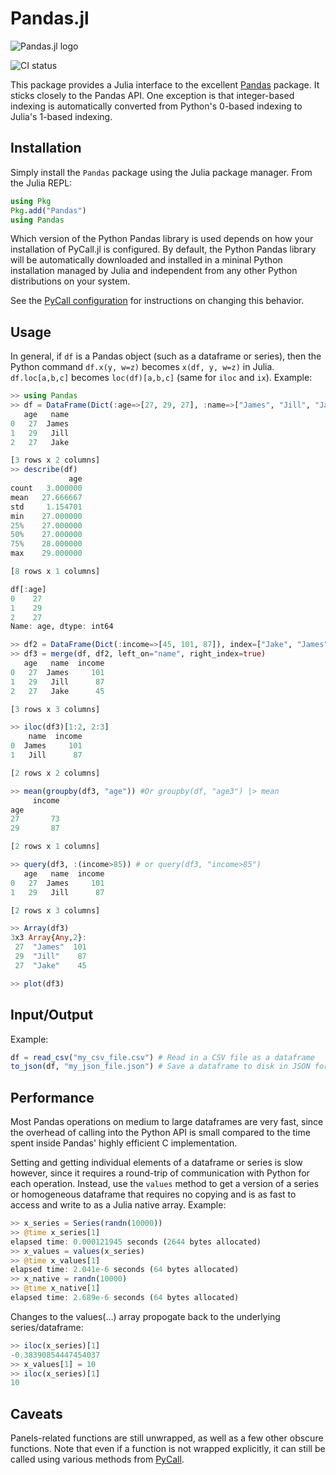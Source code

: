 Pandas.jl
=============

![Pandas.jl logo](https://storage.googleapis.com/malmaud-stuff/pandas_logo.png)

![CI status](https://github.com/JuliaPy/Pandas.jl/actions/workflows/ci.yml/badge.svg)

This package provides a Julia interface to the excellent [Pandas](http://pandas.pydata.org/pandas-docs/stable/) package. It sticks closely to the Pandas API. One exception is that integer-based indexing is automatically converted from Python's 0-based indexing to Julia's 1-based indexing.

Installation
--------------

Simply install the `Pandas` package using the Julia package manager. From the Julia REPL:

```julia
using Pkg
Pkg.add("Pandas")
using Pandas
```

Which version of the Python Pandas library is used depends on how your installation of PyCall.jl is configured. By default, the Python Pandas library will be automatically downloaded and installed in a mininal Python installation managed by Julia and independent from any other Python distributions on your system. 

See the [PyCall configuration](https://github.com/JuliaPy/PyCall.jl#specifying-the-python-version) for instructions on changing this behavior.

Usage
---------
In general, if ``df`` is a Pandas object (such as a dataframe or series), then the Python command ``df.x(y, w=z)`` becomes ``x(df, y, w=z)`` in Julia. ``df.loc[a,b,c]`` becomes ``loc(df)[a,b,c]`` (same for ``iloc`` and ``ix``). Example:

```julia
>> using Pandas
>> df = DataFrame(Dict(:age=>[27, 29, 27], :name=>["James", "Jill", "Jake"]))
   age   name
0   27  James
1   29   Jill
2   27   Jake

[3 rows x 2 columns]
>> describe(df)
             age
count   3.000000
mean   27.666667
std     1.154701
min    27.000000
25%    27.000000
50%    27.000000
75%    28.000000
max    29.000000

[8 rows x 1 columns]

df[:age]
0    27
1    29
2    27
Name: age, dtype: int64

>> df2 = DataFrame(Dict(:income=>[45, 101, 87]), index=["Jake", "James", "Jill"])
>> df3 = merge(df, df2, left_on="name", right_index=true)
   age   name  income
0   27  James     101
1   29   Jill      87
2   27   Jake      45

[3 rows x 3 columns]

>> iloc(df3)[1:2, 2:3]
    name  income
0  James     101
1   Jill      87

[2 rows x 2 columns]

>> mean(groupby(df3, "age")) #Or groupby(df, "age3") |> mean
     income
age
27       73
29       87

[2 rows x 1 columns]

>> query(df3, :(income>85)) # or query(df3, "income>85")
   age   name  income
0   27  James     101
1   29   Jill      87

[2 rows x 3 columns]

>> Array(df3)
3x3 Array{Any,2}:
 27  "James"  101
 29  "Jill"    87
 27  "Jake"    45

>> plot(df3)
```

Input/Output
-------------
Example:
```julia
df = read_csv("my_csv_file.csv") # Read in a CSV file as a dataframe
to_json(df, "my_json_file.json") # Save a dataframe to disk in JSON format
```

Performance
------------
Most Pandas operations on medium to large dataframes are very fast, since the overhead of calling into the Python API is small compared to the time spent inside Pandas' highly efficient C implementation.

Setting and getting individual elements of a dataframe or series is slow however, since it requires a round-trip of communication with Python for each operation. Instead, use the ``values`` method to get a version of a series or homogeneous dataframe that requires no copying and is as fast to access and write to as a Julia native array. Example:

```julia
>> x_series = Series(randn(10000))
>> @time x_series[1]
elapsed time: 0.000121945 seconds (2644 bytes allocated)
>> x_values = values(x_series)
>> @time x_values[1]
elapsed time: 2.041e-6 seconds (64 bytes allocated)
>> x_native = randn(10000)
>> @time x_native[1]
elapsed time: 2.689e-6 seconds (64 bytes allocated)
```

Changes to the values(...) array propogate back to the underlying series/dataframe:
```julia
>> iloc(x_series)[1]
-0.38390854447454037
>> x_values[1] = 10
>> iloc(x_series)[1]
10
```


Caveats
----------
Panels-related functions are still unwrapped, as well as a few other obscure functions. Note that even if a function is not wrapped explicitly, it can still be called using various methods from [PyCall](https://github.com/stevengj/PyCall.jl).
